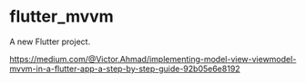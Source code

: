 # flutter_mvvm

A new Flutter project.

https://medium.com/@Victor.Ahmad/implementing-model-view-viewmodel-mvvm-in-a-flutter-app-a-step-by-step-guide-92b05e6e8192
